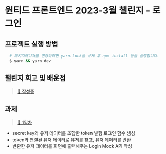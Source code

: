 # 원티드 프론트엔드 2023-3월 챌린지 - 로그인

## 프로젝트 실행 방법

```bash
  # 패키지매니저를 변경하려면 yarn.lock을 삭제 후 npm install 등을 실행합니다.
  $ yarn && yarn dev
```

## 챌린지 회고 및 배운점

> [🔗 작성중]("/#")

## 과제

> [🔗 1일차]("https://github.com/Yeonny0723/wanted-pre-onboarding-challenge-fe-3/commit/7b8c56beab43d80d3b1c456cc64295f54595b608")

- secret key와 유저 데이터를 조합한 token 발행 로그인 함수 생성
- token와 연결된 유저 데이터로 유저를 찾고, 유저 데이터를 반환
- 반환한 유저 데이터를 화면에 출력해주는 Login Mock API 작성

